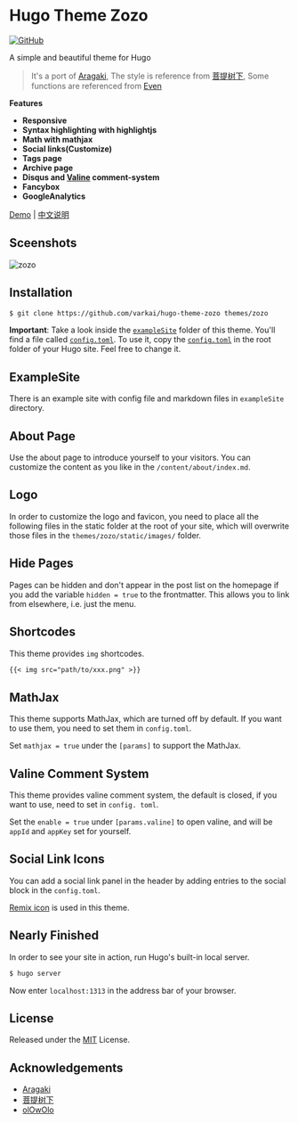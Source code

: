 # Hugo Theme Zozo

[![GitHub](https://img.shields.io/github/license/imzeuk/hugo-theme-zozo.svg?color=4664DA&style=flat-square)](https://github.com/varkai/hugo-theme-zozo/blob/master/LICENSE)

A simple and beautiful theme for Hugo

> It's a port of [Aragaki](https://github.com/PCDotFan/Aragaki), The style is reference from [菩提树下](https://blog.caicai.me/), Some functions are referenced from [Even](https://github.com/olOwOlo/hugo-theme-even)

**Features**

+ **Responsive**
+ **Syntax highlighting with highlightjs**
+ **Math with mathjax** 
+ **Social links(Customize)**
+ **Tags page**
+ **Archive page**
+ **Disqus and [Valine](https://valine.js.org/en/index.html) comment-system**
+ **Fancybox**
+ **GoogleAnalytics**

[Demo](https://zozo.varkai.com) | [中文说明](./README-zh.md)

## Sceenshots

![zozo](./images/showcase.png)

## Installation

```bash
$ git clone https://github.com/varkai/hugo-theme-zozo themes/zozo
```

**Important**: Take a look inside the [`exampleSite`](./exampleSite) folder of this theme. You'll find a file called [`config.toml`](./exampleSite/config.toml). To use it, copy the [`config.toml`](./exampleSite/config.toml) in the root folder of your Hugo site. Feel free to change it.

## ExampleSite

There is an example site with config file and markdown files in `exampleSite` directory.

## About Page

Use the about page to introduce yourself to your visitors. You can customize the content as you like in the `/content/about/index.md`.

## Logo

In order to customize the logo and favicon, you need to place all the following files in the static folder at the root of your site, which will overwrite those files in the `themes/zozo/static/images/` folder.

## Hide Pages

Pages can be hidden and don't appear in the post list on the homepage if you add the variable `hidden = true` to the frontmatter. This allows you to link from elsewhere, i.e. just the menu.

## Shortcodes

This theme provides `img` shortcodes.

```markdown
{{< img src="path/to/xxx.png" >}}
```

## MathJax

This theme supports MathJax, which are turned off by default. If you want to use them, you need to set them in `config.toml`.

Set `mathjax = true` under the `[params]` to support the MathJax.

## Valine Comment System

This theme provides valine comment system, the default is closed, if you want to use, need to set in `config. toml`.

Set the `enable = true` under `[params.valine]` to open valine, and will be `appId` and `appKey` set for yourself.

## Social Link Icons

You can add a social link panel in the header by adding entries to the social block in the `config.toml`.

[Remix icon](https://remixicon.com/) is used in this theme.

## Nearly Finished

In order to see your site in action, run Hugo's built-in local server.

```bash
$ hugo server
```

Now enter `localhost:1313` in the address bar of your browser.

## License

Released under the [MIT](https://github.com/varkai/hugo-theme-zozo/blob/master/LICENSE) License.

## Acknowledgements

- [Aragaki](https://github.com/PCDotFan/Aragaki)
- [菩提树下](https://blog.caicai.me/)
- [olOwOlo](https://olowolo.com/)